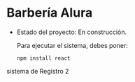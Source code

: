<h1>Barbería Alura</h1>

- Estado del proyecto: En construcción.

  Para ejecutar el sistema, debes poner:

  ```npm install react```
  
sistema de Registro 2
